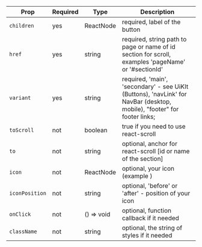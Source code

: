 | Prop | Required | Type | Description |
| --- | --- | --- | --- |
| `children` | yes | ReactNode | required, label of the button |
| `href` | yes | string | required, string path to page or name of id section for scroll, examples 'pageName' or '#sectionId' |
| `variant` | yes | string | required, 'main', 'secondary' - see UiKIt (Buttons), 'navLink' for NavBar (desktop, mobile), "footer" for footer links; |
| `toScroll` | not | boolean | true if you need to use react-scroll |
| `to` | not | string | optional, anchor for react-scroll [id or name of the section] |
| `icon` | not | ReactNode | optional, your icon (example <YourIcon/>) |
| `iconPosition` | not | string | optional, 'before' or 'after' - position of your icon |
| `onClick` | not | () => void | optional, function callback if it needed |
| `className` | not | string | optional, the string of styles if it needed |
